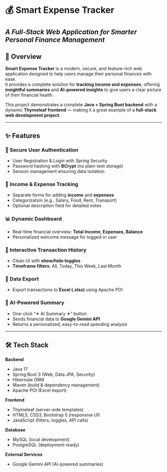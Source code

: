 # 💰 Smart Expense Tracker  
*A Full-Stack Web Application for Smarter Personal Finance Management*  
---

## 📖 Overview  
**Smart Expense Tracker** is a modern, secure, and feature-rich web application designed to help users manage their personal finances with ease.  
It provides a complete solution for **tracking income and expenses**, offering **insightful summaries** and **AI-powered insights** to give users a clear picture of their financial health.  

This project demonstrates a complete **Java + Spring Boot backend** with a dynamic **Thymeleaf frontend** — making it a great example of a **full-stack web development project**.  

---

## ✨ Features  

### 🔐 Secure User Authentication  
- User Registration & Login with Spring Security  
- Password hashing with **BCrypt** (no plain-text storage)  
- Session management ensuring data isolation  

### 💸 Income & Expense Tracking  
- Separate forms for adding **income** and **expenses**  
- Categorization (e.g., Salary, Food, Rent, Transport)  
- Optional description field for detailed notes  

### 📊 Dynamic Dashboard  
- Real-time financial overview: **Total Income, Expenses, Balance**  
- Personalized welcome message for logged-in user  

### 📜 Interactive Transaction History  
- Clean UI with **show/hide toggles**  
- **Timeframe filters**: All, Today, This Week, Last Month  

### 📄 Data Export  
- Export transactions to **Excel (.xlsx)** using Apache POI  

### 🤖 AI-Powered Summary  
- One-click “✦ AI Summary ✦” button  
- Sends financial data to **Google Gemini API**  
- Returns a personalized, easy-to-read spending analysis  

---

## 🛠️ Tech Stack  

**Backend**  
- Java 17  
- Spring Boot 3 (Web, Data JPA, Security)  
- Hibernate ORM  
- Maven (build & dependency management)  
- Apache POI (Excel export)  

**Frontend**  
- Thymeleaf (server-side templates)  
- HTML5, CSS3, Bootstrap 5 (responsive UI)  
- JavaScript (filters, toggles, API calls)  

**Database**  
- MySQL (local development)  
- PostgreSQL (deployment-ready)  

**External Services**  
- Google Gemini API (AI-powered summaries)  


